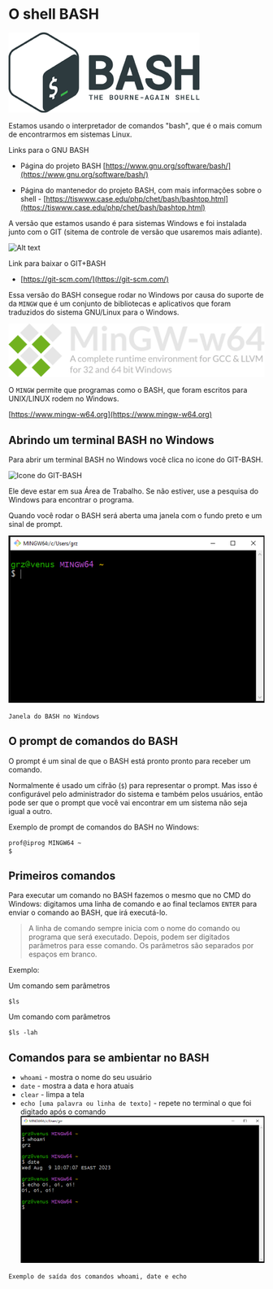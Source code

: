# O shell BASH
![BASH](/img/bash/bash-logo-web.png)

Estamos usando o interpretador de comandos "bash", que é o mais comum de encontrarmos em sistemas Linux.

Links para o GNU BASH

- Página do projeto BASH [https://www.gnu.org/software/bash/](https://www.gnu.org/software/bash/)

- Página do mantenedor do projeto BASH, com mais informações sobre o shell - [https://tiswww.case.edu/php/chet/bash/bashtop.html](https://tiswww.case.edu/php/chet/bash/bashtop.html)

A versão que estamos usando é para sistemas Windows e foi instalada junto com o GIT (sitema de controle de versão que usaremos mais adiante).

![Alt text](/img/git/logo@2x.png)

Link para baixar o GIT+BASH
- [https://git-scm.com/](https://git-scm.com/)

Essa versão do BASH consegue rodar no Windows por causa do suporte de da `MINGW` que é um conjunto de bibliotecas e aplicativos que foram traduzidos do sistema GNU/Linux para o Windows.

![MINGW-w64](/img/bash/header-dark.svg)

O `MINGW` permite que programas como o BASH, que foram escritos para UNIX/LINUX rodem no Windows.

[https://www.mingw-w64.org](https://www.mingw-w64.org)

## Abrindo um terminal BASH no Windows

Para abrir um terminal BASH no Windows você clica no icone do GIT-BASH.

![Icone do GIT-BASH](/img/git/icone-git-bash.png)

Ele deve estar em sua Área de Trabalho. Se não estiver, use a pesquisa do Windows para encontrar o programa.

Quando você rodar o BASH será aberta uma janela com o fundo preto e um sinal de prompt.

![Janela do BASH no Windows](/img/bash/janela-bash-windows.png)

`Janela do BASH no Windows`

## O prompt de comandos do BASH

O prompt é um sinal de que o BASH está pronto pronto para receber um comando.

Normalmente é usado um cifrão (`$`) para representar o prompt. Mas isso é configurável pelo administrador do sistema e também pelos usuários, então pode ser que o prompt que você vai encontrar em um sistema não seja igual a outro.

Exemplo de prompt de comandos do BASH no Windows:

```
prof@iprog MINGW64 ~
$
```

## Primeiros comandos

Para executar um comando no BASH fazemos o mesmo que no CMD do Windows: digitamos uma linha de comando e ao final teclamos `ENTER` para enviar o comando ao BASH, que irá executá-lo.

> A linha de comando sempre inicia com o nome do comando ou programa que será executado. Depois, podem ser digitados parâmetros para esse comando. Os parâmetros são separados por espaços em branco.

Exemplo:

Um comando sem parâmetros
```
$ls
```
Um comando com parâmetros

```
$ls -lah
```

## Comandos para se ambientar no BASH

- `whoami` - mostra o nome do seu usuário
- `date` - mostra a data e hora atuais
- `clear` - limpa a tela
- `echo [uma palavra ou linha de texto]` - repete no terminal o que foi digitado após o comando
![exemplo de saída dos comandos whoami, date e echo ](/img/bash/whoami-date-echo-bash.png)

`Exemplo de saída dos comandos whoami, date e echo`

